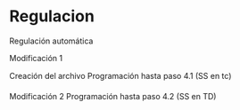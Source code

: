 ﻿# Regulacion
Regulación automática

Modificación 1

Creación del archivo
Programación hasta paso 4.1 (SS en tc)

Modificación 2
Programación hasta paso 4.2 (SS en TD)